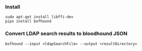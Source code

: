 ### Install
```
sudo apt-get install libffi-dev
pipx install bofhound
```

### Convert LDAP search results to bloodhound JSON
```
bofhound --input <ldapSearchFile> --output <resultDirectory>
```

